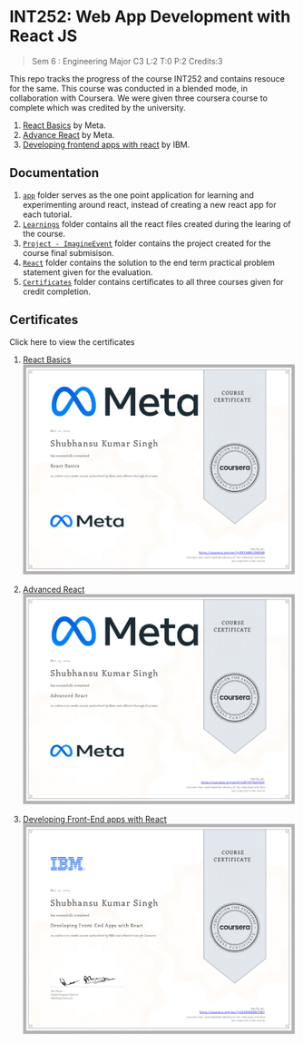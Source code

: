 # INT252: Web App Development with React JS

> Sem 6 : Engineering Major C3 
>  L:2   T:0   P:2    Credits:3  

This repo tracks the progress of the course INT252 and contains resouce for the same. This course was conducted in a blended mode, in collaboration with Coursera. We were given three coursera course to complete which was credited by the university.

1. [React Basics](https://www.coursera.org/programs/int252-web-app-development-with-react-js-batch-3-jx9t8/learn/react-basics?collectionId=FORCR) by Meta.
2. [Advance React](https://www.coursera.org/programs/int252-web-app-development-with-react-js-batch-3-jx9t8/learn/advanced-react?collectionId=FORCR) by Meta.
3. [Developing frontend apps with react](https://www.coursera.org/programs/int252-web-app-development-with-react-js-batch-3-jx9t8/learn/developing-frontend-apps-with-react?collectionId=FORCR) by IBM.

## Documentation

1. [`app`](./app/) folder serves as the one point application for learning and experimenting around react, instead of creating a new react app for each tutorial.
2. [`Learnings`](./Learnings/) folder contains all the react files created during the learing of the course.
3. [`Project - ImagineEvent`](./Project%20-%20ImaginEvent/) folder contains the project created for the course final submisison.
4. [`React`](./React/) folder contains the solution to the end term practical problem statement given for the evaluation. 
5. [`Certificates`](./Certificates/) folder contains certificates to all three courses given for credit completion. 

## Certificates

Click here to view the certificates

1. [React Basics](./Certificates/Coursera%20R3Y34MU5MEN8%20-%20React%20Basics.pdf)  
![React Basics](./Certificates/image.png)

2. [Advanced React](./Certificates/Coursera%20LWT4P76SYH3Y%20-%20Advanced%20React.pdf)  
![Advanced React](./Certificates/image-1.png)

3. [Developing Front-End apps with React](./Certificates/Coursera%20LF3MDH8DYH87%20-%20Developing%20frontend%20app%20with%20react%20-%20IBM.pdf)  
![Developing Front-End apps with React](./Certificates/image-2.png)
